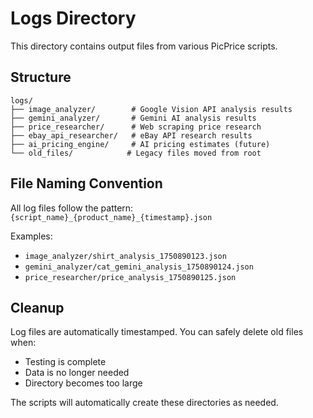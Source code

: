 # Logs Directory

This directory contains output files from various PicPrice scripts.

## Structure

```
logs/
├── image_analyzer/        # Google Vision API analysis results
├── gemini_analyzer/       # Gemini AI analysis results
├── price_researcher/      # Web scraping price research
├── ebay_api_researcher/   # eBay API research results
├── ai_pricing_engine/     # AI pricing estimates (future)
└── old_files/            # Legacy files moved from root
```

## File Naming Convention

All log files follow the pattern:
`{script_name}_{product_name}_{timestamp}.json`

Examples:

- `image_analyzer/shirt_analysis_1750890123.json`
- `gemini_analyzer/cat_gemini_analysis_1750890124.json`
- `price_researcher/price_analysis_1750890125.json`

## Cleanup

Log files are automatically timestamped. You can safely delete old files when:

- Testing is complete
- Data is no longer needed
- Directory becomes too large

The scripts will automatically create these directories as needed.
